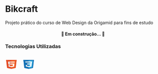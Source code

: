# Bikcraft

<p> Projeto prático do curso de Web Design da Origamid para fins de estudo </p>

<h4 align="center"> 
	🚧 Em construção...  🚧
</h4>

### Tecnologias Utilizadas 

  <div style="display: inline_block"><br>
  <img align="center" alt="HTML" height="30" width="40" src="https://raw.githubusercontent.com/devicons/devicon/master/icons/html5/html5-original.svg">
   &nbsp;&nbsp;
  <img align="center" alt="CSS" height="30" width="40" src="https://raw.githubusercontent.com/devicons/devicon/master/icons/css3/css3-original.svg">
